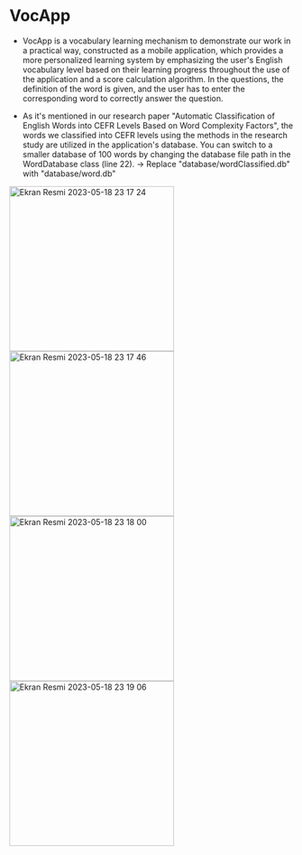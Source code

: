 # VocApp

* VocApp is a vocabulary learning mechanism to demonstrate our work in a practical way, constructed as a mobile application, which provides a more personalized learning system by emphasizing the user's English vocabulary level based on their learning progress throughout the use of the application and a score calculation algorithm. In the questions, the definition of the word is given, and the user has to enter the corresponding word to correctly answer the question.



* As it's mentioned in our research paper "Automatic Classification of English Words into CEFR Levels Based on Word Complexity Factors",
the words we classified into CEFR levels using the methods in the research study are utilized in the application's database.
You can switch to a smaller database of 100 words by changing the database file path in the WordDatabase class (line 22).
-> Replace "database/wordClassified.db" with "database/word.db"



<img width="292" alt="Ekran Resmi 2023-05-18 23 17 24" src="https://github.com/eylulappak/VocApp/assets/67442331/22803f70-d301-416d-b39d-431914872aa0">

<img width="292" alt="Ekran Resmi 2023-05-18 23 17 46" src="https://github.com/eylulappak/VocApp/assets/67442331/c0ed9e62-2a7a-47a1-bb69-6fbf26f5256a">

<img width="292" alt="Ekran Resmi 2023-05-18 23 18 00" src="https://github.com/eylulappak/VocApp/assets/67442331/0dd37a81-b8f6-4f24-89db-f7ad359242ac">

<img width="292" alt="Ekran Resmi 2023-05-18 23 19 06" src="https://github.com/eylulappak/VocApp/assets/67442331/89a433bc-edc8-4729-80c1-59c2373b0a7e">


